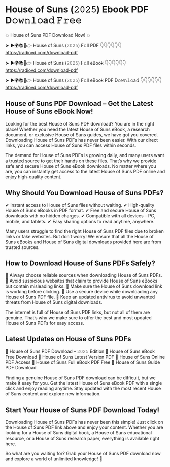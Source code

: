 # House of Suns (𝟸𝟶𝟸𝟻) Ebook PDF D𝚘𝚠𝚗𝚕𝚘a𝚍 𝙵𝚛𝚎𝚎

💥 House of Suns PDF Download Now! 💥

➤ ►🌍📚📱👉 House of Suns (𝟸𝟶𝟸𝟻) F𝚞ll PDF 👇👇👇👇👇👇
https://radiovd.com/download-pdf

➤ ►🌍📚📱👉 House of Suns (𝟸𝟶𝟸𝟻) F𝚞ll eBook 👇👇👇👇👇👇
https://radiovd.com/download-pdf

➤ ►🌍📚📱👉 House of Suns (𝟸𝟶𝟸𝟻) F𝚞ll eBook PDF D𝚘𝚠𝚗𝚕𝚘a𝚍 👇👇👇👇👇👇
https://radiovd.com/download-pdf

## House of Suns PDF Download – Get the Latest House of Suns eBook Now!

Looking for the best House of Suns PDF download? You are in the right place! Whether you need the latest House of Suns eBook, a research document, or exclusive House of Suns guides, we have got you covered. Downloading House of Suns PDFs has never been easier. With our direct links, you can access House of Suns PDF files within seconds.

The demand for House of Suns PDFs is growing daily, and many users want a trusted source to get their hands on these files. That’s why we provide safe and secure House of Suns eBook downloads. No matter where you are, you can instantly get access to the latest House of Suns PDF online and enjoy high-quality content.

## Why Should You Download House of Suns PDFs?

✔ Instant access to House of Suns files without waiting.
✔ High-quality House of Suns eBooks in PDF format.
✔ Free and secure House of Suns downloads with no hidden charges.
✔ Compatible with all devices – PC, mobile, and tablets.
✔ Easy sharing options to read anytime, anywhere.

Many users struggle to find the right House of Suns PDF files due to broken links or fake websites. But don’t worry! We ensure that all the House of Suns eBooks and House of Suns digital downloads provided here are from trusted sources.

## How to Download House of Suns PDFs Safely?

📌 Always choose reliable sources when downloading House of Suns PDFs.
📌 Avoid suspicious websites that claim to provide House of Suns eBooks but contain misleading links.
📌 Make sure the House of Suns download link is working before clicking.
📌 Use a secure device while downloading any House of Suns PDF file.
📌 Keep an updated antivirus to avoid unwanted threats from House of Suns digital downloads.

The internet is full of House of Suns PDF links, but not all of them are genuine. That’s why we make sure to offer the best and most updated House of Suns PDFs for easy access.

## Latest Updates on House of Suns PDFs

🔹 House of Suns PDF Download – 𝟸𝟶𝟸𝟻 Edition
🔹 House of Suns eBook Free Download
🔹 House of Suns Latest Version PDF
🔹 House of Suns Online PDF Access
🔹 House of Suns Full eBook PDF Free
🔹 House of Suns Guide PDF Download

Finding a genuine House of Suns PDF download can be difficult, but we make it easy for you. Get the latest House of Suns eBook PDF with a single click and enjoy reading anytime. Stay updated with the most recent House of Suns content and explore new information.

## Start Your House of Suns PDF Download Today!

Downloading House of Suns PDFs has never been this simple! Just click on the House of Suns PDF link above and enjoy your content. Whether you are looking for a House of Suns digital book, a House of Suns educational resource, or a House of Suns research paper, everything is available right here.

So what are you waiting for? Grab your House of Suns PDF download now and explore a world of unlimited knowledge! 🚀